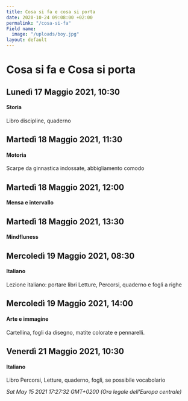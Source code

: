 ```yaml
---
title: Cosa si fa e cosa si porta
date: 2020-10-24 09:08:00 +02:00
permalink: "/cosa-si-fa"
Field name:
  image: "/uploads/boy.jpg"
layout: default
---
```


# Cosa si fa e Cosa si porta
## Lunedì 17 Maggio 2021, 10:30
#### Storia
Libro discipline, quaderno  
## Martedì 18 Maggio 2021, 11:30
#### Motoria
Scarpe da ginnastica indossate, abbigliamento comodo  
## Martedì 18 Maggio 2021, 12:00
#### Mensa e intervallo
  
## Martedì 18 Maggio 2021, 13:30
#### Mindfluness
  
## Mercoledì 19 Maggio 2021, 08:30
#### Italiano
<span>Lezione italiano: portare libri Letture, Percorsi, quaderno e fogli a righe</span>  
## Mercoledì 19 Maggio 2021, 14:00
#### Arte e immagine
Cartellina, fogli da disegno, matite colorate e pennarelli.  
## Venerdì 21 Maggio 2021, 10:30
#### Italiano
Libro Percorsi, Letture, quaderno, fogli, se possibile vocabolario  

_Sat May 15 2021 17:27:32 GMT+0200 (Ora legale dell’Europa centrale)_